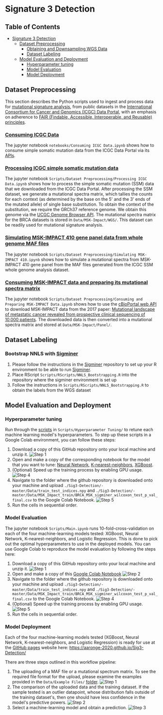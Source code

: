 # Signature 3 Detection

## Table of Contents
- [Signature 3 Detection](#signature-3-detection)
  * [Dataset Preprocessing](#dataset-preprocessing)
    + [Obtaining and Downsampling WGS Data](#obtaining-and-downsampling-wgs-data)
    + [Dataset Labeling](#dataset-labeling)
  * [Model Evaluation and Deployment](#model-evaluation-and-deployment)
    + [Hyperparameter tuning](#hyperparameter-tuning)
    + [Model Evaluation](#model-evaluation)
    + [Model Deployment](#model-deployment)

## Dataset Preprocessing

This section describes the Python scripts used to ingest and process data for [mutational signature analysis](https://en.wikipedia.org/wiki/Mutational_signatures), from public datasets in the [International Consortium for Cancer and Genomics (ICGC) Data Portal](https://dcc.icgc.org/), with an emphasis on adherence to [FAIR (Findable, Accessible, Interoperable, and Reusable) principles](https://www.go-fair.org/fair-principles/).

### [Consuming ICGC Data](https://colab.research.google.com/drive/1dGWTQZnfo8RjzTJGg2SkuUU_Q57dUyoW?usp=sharing)

The jupyter notebook `notebooks/Consuming ICGC Data.ipynb` shows how to consume simple somatic mutation data from the ICGC Data Portal via its [APIs](https://docs.icgc.org/portal/api-endpoints/).

### [Processing ICGC simple somatic mutation data](https://colab.research.google.com/drive/1ww6gsNbVwVRev1_oq3aB4RlzIvbOErXW?usp=sharing)
The jupyter notebook `Scripts/Dataset Preprocessing/Processing ICGC Data.ipynb` shows how to process the simple somatic mutation (SSM) data that we downloaded from the ICGC Data Portal. After processing the SSM dataset, we generate a mutational spectra matrix, which tallies the counts for each context (as determined by the base on the 5' and the 3' ends of the mutated allele) of single base substitution. To obtain the context of the substitution, we require the GRCh37 reference genome. We obtain this genome via the [UCGC Genome Browser API](https://hgdownload.soe.ucsc.edu/downloads.html). The mutational spectra matrix for the BRCA datasets is stored in `Data/MSK-Impact/WGS/`. This dataset can be readily used for mutational signature analysis.

### [Simulating MSK-IMPACT 410 gene panel data from whole genome MAF files](https://colab.research.google.com/drive/1W1DpIi-4rLs2DgfK1gvMKBi2ovil2qyv?usp=sharing)
The jupyter notebook `Scripts/Dataset Preprocessing/Simulating MSK-IMPACT 410.ipynb` shows how to simulate a mutational spectra from MSK-IMPACT 410 gene panel from the MAF files generated from the ICGC SSM whole genome analysis dataset.


### [Consuming MSK-IMPACT data and preparing its mutational spectra matrix](https://colab.research.google.com/drive/1fiblhYbXmOWdfZq-kaXc32lZoIhMtgrr?usp=sharing)
The jupyter notebook `Scripts/Dataset Preprocessing/Consuming and Preparing MSK-IMPACT Data.ipynb` shows how to use the [cBioPortal web API](https://www.cbioportal.org/webAPI) to download MSK-IMPACT data from the 2017 paper: [Mutational landscape of metastatic cancer revealed from prospective clinical sequencing of 10,000 patients](https://pubmed.ncbi.nlm.nih.gov/28481359/). The downloaded data is then converted into a mutational spectra matrix and stored at `Data/MSK-Impact/Panel/`.

## Dataset Labeling

### Bootstrap NNLS with [Sigminer](https://github.com/ShixiangWang/sigminer)

1. Please follow the instructions in the [Sigminer](https://github.com/ShixiangWang/sigminer) repository to set up your R environment to be able to run [Sigminer](https://github.com/ShixiangWang/sigminer). 
2. Place RScript `Scripts/RScripts/NNLS_Bootstrapping.R` into the repository where the sigminer environment is set up
3. Follow the instructions in `Scripts/RScripts/NNLS_Bootstrapping.R` to obtain the labels from the WGS dataset

## Model Evaluation and Deployment

### Hyperparameter tuning

Run through the [scripts](https://github.com/aaronge-2020/Sig3-Detection/tree/master/Scripts/Hyperparameter%20Tuning) in `Scripts/Hyperparameter Tuning/` to retune each machine learning model's hyperparameters. To step up these scripts in a Google Colab environment, you can follow these steps: 

1. Download a copy of this GitHub repository onto your local machine and unzip it.
![Step 1](https://github.com/aaronge-2020/Sig3-Detection/blob/10bfcaa47392b6e8f9eb21bc89277f174257cf99/Tutorial%20Gifs/01-Download%20Repo.gif)
3. Open and make a copy of the corresponding notebook for the model that you want to tune: [Neural Network](https://colab.research.google.com/drive/1ns1MBHhfDWpqFqNLXjO9d5fJTTimdA7Y?usp=sharing), [K-nearest-neighbors](https://colab.research.google.com/drive/1awJSktVhQMPcU7U0hL6ht2mPUrz4N_TG?usp=sharing), [XGBoost](https://colab.research.google.com/drive/1aU2_uoEAS45562M0eo_Qr_XtRdbnTTG1?usp=sharing). 
4. (Optional) Speed up the training process by enabling GPU usage.
![Step 4](https://github.com/aaronge-2020/Sig3-Detection/blob/727a2088613e22edd0e188694c95a9b669618af9/Tutorial%20Gifs/04-Enable%20GPU.gif)
6. Navigate to the folder where the github repository is downloaded onto your machine and upload `./Sig3-Detection/-master/Data/train_test_indices.npy` and `./Sig3-Detection/-master/Data/MSK_Impact_train/BRCA_MSK_sigminer_wilcoxon_test_p_val_final.csv` to the Google Colab Notebook. 
![Step 5](https://github.com/aaronge-2020/Sig3-Detection/blob/2309c5f78e3e0869649fadb13fa2de1f051dddbc/Tutorial%20Gifs/04-Upload%20Files.gif)
6. Run the cells in sequential order. 

### Model Evaluation

The jupyter notebook `Scripts/Main.ipynb` runs 10-fold-cross-validation on each of the four machine-learning models tested: XGBoost, Neural Network, K-nearest-neighbors, and Logistic Regression. This is done to pick out the optimal hyperparameters to use in the deployed models. You can use Google Colab to reproduce the model evaluation by following the steps here:

1. Download a copy of this GitHub repository onto your local machine and unzip it.
![Step 1](https://github.com/aaronge-2020/Sig3-Detection/blob/10bfcaa47392b6e8f9eb21bc89277f174257cf99/Tutorial%20Gifs/01-Download%20Repo.gif)
2. Open and make a copy of this [Google Colab Notebook](https://colab.research.google.com/drive/14JfdfWqpCIIms5PRy8y0haEK-epjKRTv?usp=sharing)
![Step 2](https://github.com/aaronge-2020/Sig3-Detection/blob/2309c5f78e3e0869649fadb13fa2de1f051dddbc/Tutorial%20Gifs/02-Copy%20Notebook.gif)
4. Navigate to the folder where the github repository is downloaded onto your machine and upload `./Sig3-Detection/-master/Data/train_test_indices.npy` and `./Sig3-Detection/-master/Data/MSK_Impact_train/BRCA_MSK_sigminer_wilcoxon_test_p_val_final.csv` to the Google Colab Notebook. 
![Step 4](https://github.com/aaronge-2020/Sig3-Detection/blob/2309c5f78e3e0869649fadb13fa2de1f051dddbc/Tutorial%20Gifs/04-Upload%20Files.gif)
5. (Optional) Speed up the training process by enabling GPU usage.
![Step 5](https://github.com/aaronge-2020/Sig3-Detection/blob/727a2088613e22edd0e188694c95a9b669618af9/Tutorial%20Gifs/04-Enable%20GPU.gif)
6. Run the cells in sequential order. 

### Model Deployment 

Each of the four machine-learning models tested (XGBoost, Neural Network, K-nearest-neighbors, and Logistic Regression) is ready for use at the [GitHub pages](https://aaronge-2020.github.io/Sig3-Detection/) website here: https://aaronge-2020.github.io/Sig3-Detection/

There are three steps outlined in this workflow pipeline: 

1. The uploading of a MAF file or a mutational spectrum matrix. To see the required file format for the upload, please examine the examples provided in the `Data/Example Files/` [folder](https://github.com/aaronge-2020/Sig3-Detection/tree/master/Data/Example%20Files). 
![Step 1](https://github.com/aaronge-2020/Sig3-Detection/blob/f7841e699f6b2f6029c313057c2cff4b6dcd88f3/Tutorial%20Gifs/01-WebUploadFile.gif)
2. The comparison of the uploaded data and the training dataset. If the sample tested is an outlier datapoint, whose distribution falls outside of the training dataset's, then one should have less confidence in the model's predictive powers. 
![Step 2](https://github.com/aaronge-2020/Sig3-Detection/blob/f7841e699f6b2f6029c313057c2cff4b6dcd88f3/Tutorial%20Gifs/02-WebVisualizeData.gif)
3. Select a machine-learning model and obtain a prediction. 
![Step 3](https://github.com/aaronge-2020/Sig3-Detection/blob/f7841e699f6b2f6029c313057c2cff4b6dcd88f3/Tutorial%20Gifs/03-WebGetResults.gif)

